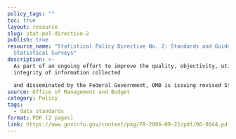 ```yaml
---
policy_tags: ""
toc: true
layout: resource
slug: stat-pol-directive-2
publish: true
resource_name: "Statistical Policy Directive No. 2: Standards and Guidelines for
  Statistical Surveys"
description: >-
  As part of an ongoing effort to improve the quality, objectivity, utility, and
  integrity of information collected

  and disseminated by the Federal Government, OMB is issuing revised Standards and Guidelines for Statistical Surveys. Dated October 25, 2018. 
source: Office of Management and Budget
category: Policy
tags:
  - data standards
format: PDF (2 pages)
link: https://www.govinfo.gov/content/pkg/FR-2006-09-22/pdf/06-8044.pdf
---
```


